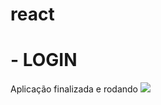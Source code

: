 # react

# - LOGIN
   Aplicação finalizada e rodando
 <img src="https://github.com/rafaelcarvalhocaetano/React/blob/master/login/src/component/print.png"/>
